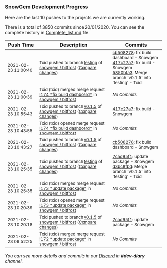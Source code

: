 
### SnowGem Development Progress

Here are the last 10 pushes to the projects we are currently working.

There is a total of 3850 commits since 20/01/2020. You can see the complete history in
 [Complete_list.md](Complete_list.md) file.

| Push Time | Description | Commits |
| --- | --- | --- |
| <sub>2021-02-23 11:00:40</sub> | <sub>Txid pushed to branch [testing](https://gitlab.com/snowgem/bitfrost/commits/testing) of [snowgem / bitfrost](https://gitlab.com/snowgem/bitfrost) ([Compare changes](https://gitlab.com/snowgem/bitfrost/compare/d3bc6fbd2e428817e51507d7248f2373bac5e342...5850bfa3f227cbcc73d6182f248e8a3dd77dc775))</sub> | <sub>[cb508278](https://gitlab.com/snowgem/bitfrost/-/commit/cb508278f8b1daa0e5e6ad578600a0acdbeb94cf): fix build dashboard - Snowgem<br>[417c27a7](https://gitlab.com/snowgem/bitfrost/-/commit/417c27a72b230700a1957a78058f9d749c09f487): fix build - Snowgem<br>[5850bfa3](https://gitlab.com/snowgem/bitfrost/-/commit/5850bfa3f227cbcc73d6182f248e8a3dd77dc775): Merge branch 'v0.1.5' into 'testing' - Txid</sub> |
| <sub>2021-02-23 11:00:39</sub> | <sub>Txid (txid) merged merge request [\!174 \*fix build dashboard\*](https://gitlab.com/snowgem/bitfrost/-/merge_requests/174) in [snowgem / bitfrost](https://gitlab.com/snowgem/bitfrost)</sub> | <sub>_No Commits_</sub> |
| <sub>2021-02-23 10:55:43</sub> | <sub>Txid pushed to branch [v0\.1\.5](https://gitlab.com/snowgem/bitfrost/commits/v0.1.5) of [snowgem / bitfrost](https://gitlab.com/snowgem/bitfrost) ([Compare changes](https://gitlab.com/snowgem/bitfrost/compare/cb508278f8b1daa0e5e6ad578600a0acdbeb94cf...417c27a72b230700a1957a78058f9d749c09f487))</sub> | <sub>[417c27a7](https://gitlab.com/snowgem/bitfrost/-/commit/417c27a72b230700a1957a78058f9d749c09f487): fix build - Snowgem</sub> |
| <sub>2021-02-23 10:43:55</sub> | <sub>Txid (txid) opened merge request [\!174 \*fix build dashboard\*](https://gitlab.com/snowgem/bitfrost/-/merge_requests/174) in [snowgem / bitfrost](https://gitlab.com/snowgem/bitfrost)</sub> | <sub>_No Commits_</sub> |
| <sub>2021-02-23 10:43:27</sub> | <sub>Txid pushed to branch [v0\.1\.5](https://gitlab.com/snowgem/bitfrost/commits/v0.1.5) of [snowgem / bitfrost](https://gitlab.com/snowgem/bitfrost) ([Compare changes](https://gitlab.com/snowgem/bitfrost/compare/7cad95f1ab7c318e0b08cf76ab987a4ca7b996b2...cb508278f8b1daa0e5e6ad578600a0acdbeb94cf))</sub> | <sub>[cb508278](https://gitlab.com/snowgem/bitfrost/-/commit/cb508278f8b1daa0e5e6ad578600a0acdbeb94cf): fix build dashboard - Snowgem</sub> |
| <sub>2021-02-23 10:25:35</sub> | <sub>Txid pushed to branch [testing](https://gitlab.com/snowgem/bitfrost/commits/testing) of [snowgem / bitfrost](https://gitlab.com/snowgem/bitfrost) ([Compare changes](https://gitlab.com/snowgem/bitfrost/compare/49dafbe421dbe479b5923761130727cc05dc66f0...d3bc6fbd2e428817e51507d7248f2373bac5e342))</sub> | <sub>[7cad95f1](https://gitlab.com/snowgem/bitfrost/-/commit/7cad95f1ab7c318e0b08cf76ab987a4ca7b996b2): update package - Snowgem<br>[d3bc6fbd](https://gitlab.com/snowgem/bitfrost/-/commit/d3bc6fbd2e428817e51507d7248f2373bac5e342): Merge branch 'v0.1.5' into 'testing' - Txid</sub> |
| <sub>2021-02-23 10:25:35</sub> | <sub>Txid (txid) merged merge request [\!173 \*update package\*](https://gitlab.com/snowgem/bitfrost/-/merge_requests/173) in [snowgem / bitfrost](https://gitlab.com/snowgem/bitfrost)</sub> | <sub>_No Commits_</sub> |
| <sub>2021-02-23 10:20:39</sub> | <sub>Txid (txid) opened merge request [\!173 \*update package\*](https://gitlab.com/snowgem/bitfrost/-/merge_requests/173) in [snowgem / bitfrost](https://gitlab.com/snowgem/bitfrost)</sub> | <sub>_No Commits_</sub> |
| <sub>2021-02-23 10:20:18</sub> | <sub>Txid pushed to branch [v0\.1\.5](https://gitlab.com/snowgem/bitfrost/commits/v0.1.5) of [snowgem / bitfrost](https://gitlab.com/snowgem/bitfrost) ([Compare changes](https://gitlab.com/snowgem/bitfrost/compare/1c512fd0e84b0626686ce42a2b96c5a998bb4934...7cad95f1ab7c318e0b08cf76ab987a4ca7b996b2))</sub> | <sub>[7cad95f1](https://gitlab.com/snowgem/bitfrost/-/commit/7cad95f1ab7c318e0b08cf76ab987a4ca7b996b2): update package - Snowgem</sub> |
| <sub>2021-02-23 09:52:25</sub> | <sub>Txid (txid) merged merge request [\!172 \*update package\*](https://gitlab.com/snowgem/bitfrost/-/merge_requests/172) in [snowgem / bitfrost](https://gitlab.com/snowgem/bitfrost)</sub> | <sub>_No Commits_</sub> |

_You can see more details and commits in our [Discord](https://discord.gg/zumGnbg) in **#dev-diary** channel._
